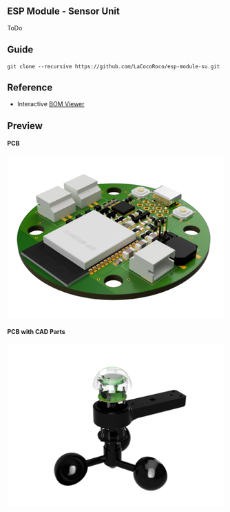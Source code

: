 ## ESP Module - Sensor Unit

ToDo

## Guide

```
git clone --recursive https://github.com/LaCocoRoco/esp-module-su.git
```

## Reference

- Interactive [BOM Viewer](https://htmlpreview.github.io/?https://github.com/LaCocoRoco/esp-module-su/blob/main/eagle/bom/esp-module-su.html)

## Preview

#### PCB

![function_graphic](images/esp-module-su-pcb.png)

#### PCB with CAD Parts

![function_graphic](images/esp-module-su.png)

<!---
#### Prototyp

![function_graphic](images/esp-module-su-photo.png)
-->
